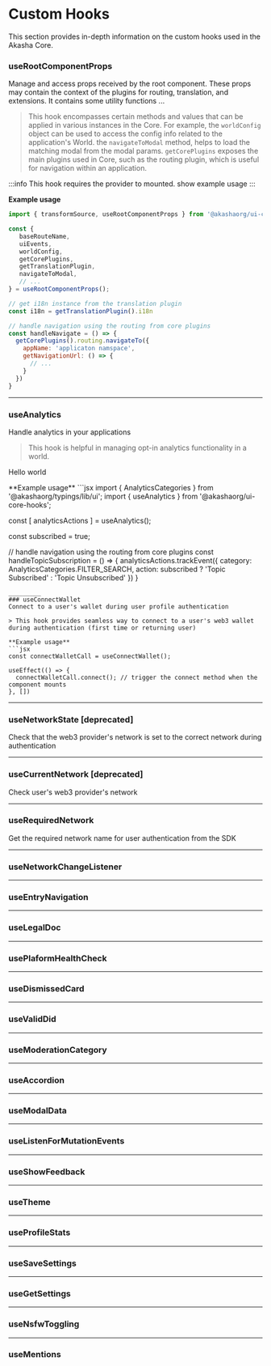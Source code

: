 # Custom Hooks
This section provides in-depth information on the custom hooks used in the Akasha Core.

### useRootComponentProps
Manage and access props received by the root component. These props may contain the context of the plugins for routing, translation, and extensions. It contains some utility functions ...

> This hook encompasses certain methods and values that can be applied in various instances in the Core. For example, the `worldConfig` object can be used to access the config info related to the application's World. the `navigateToModal` method, helps to load the matching modal from the modal params. `getCorePlugins` exposes the main plugins used in Core, such as the routing plugin, which is useful for navigation within an application.


:::info
This hook requires the provider to mounted. show example usage
:::

**Example usage**
```jsx
import { transformSource, useRootComponentProps } from '@akashaorg/ui-core-hooks';

const {
   baseRouteName,
   uiEvents,
   worldConfig,
   getCorePlugins,
   getTranslationPlugin,
   navigateToModal,
   // ...
} = useRootComponentProps();

// get i18n instance from the translation plugin
const i18n = getTranslationPlugin().i18n

// handle navigation using the routing from core plugins
const handleNavigate = () => {
  getCorePlugins().routing.navigateTo({
    appName: 'applicaton namspace',
    getNavigationUrl: () => {
      // ...
    }
  })
}
```
_________
### useAnalytics
Handle analytics in your applications

> This hook is helpful in managing opt-in analytics functionality in a world.

<p>Hello world</p>
**Example usage**
```jsx
import { AnalyticsCategories } from '@akashaorg/typings/lib/ui';
import { useAnalytics } from '@akashaorg/ui-core-hooks';

const [ analyticsActions ] = useAnalytics();

const subscribed = true;

// handle navigation using the routing from core plugins
const handleTopicSubscription = () => {
  analyticsActions.trackEvent({
    category: AnalyticsCategories.FILTER_SEARCH,
    action: subscribed ? 'Topic Subscribed' : 'Topic Unsubscribed'
  })
}
```
_________
### useConnectWallet
Connect to a user's wallet during user profile authentication

> This hook provides seamless way to connect to a user's web3 wallet during authentication (first time or returning user)

**Example usage**
```jsx
const connectWalletCall = useConnectWallet();

useEffect(() => {
  connectWalletCall.connect(); // trigger the connect method when the component mounts
}, [])
```
_________
### useNetworkState [deprecated]
Check that the web3 provider's network is set to the correct network during authentication
_________
### useCurrentNetwork [deprecated]
Check user's web3 provider's network
_________
### useRequiredNetwork
Get the required network name for user authentication from the SDK
_________
### useNetworkChangeListener
_________
### useEntryNavigation
_________
### useLegalDoc
_________
### usePlaformHealthCheck
_________
### useDismissedCard
_________
### useValidDid
_________
### useModerationCategory
_________
### useAccordion
_________
### useModalData
_________
### useListenForMutationEvents
_________
### useShowFeedback
_________
### useTheme
_________
### useProfileStats
_________
### useSaveSettings
_________
### useGetSettings
_________
### useNsfwToggling
_________
### useMentions